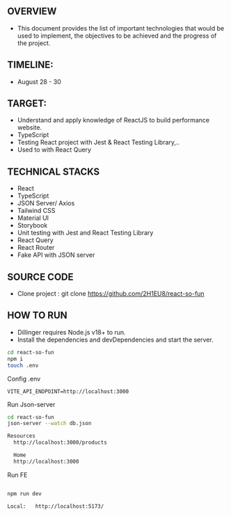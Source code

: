 ## OVERVIEW

- This document provides the list of important technologies that would be used to implement, the objectives to be achieved and the progress of the project.

## TIMELINE:

- August 28 - 30

## TARGET:

- Understand and apply knowledge of ReactJS to build performance website.
- TypeScript
- Testing React project with Jest & React Testing Library,..
- Used to with React Query

## TECHNICAL STACKS

- React
- TypeScript
- JSON Server/ Axios
- Tailwind CSS
- Material UI
- Storybook
- Unit testing with Jest and React Testing Library
- React Query
- React Router
- Fake API with JSON server



## SOURCE CODE

- Clone project : git clone https://github.com/2H1EU8/react-so-fun

## HOW TO RUN

- Dillinger requires Node.js v18+ to run.
- Install the dependencies and devDependencies and start the server.

```sh
cd react-so-fun
npm i
touch .env
```
Config .env
```
VITE_API_ENDPOINT=http://localhost:3000
```

Run Json-server
```sh
cd react-so-fun
json-server --watch db.json

Resources
  http://localhost:3000/products

  Home
  http://localhost:3000
```
Run FE
```sh

npm run dev

Local:   http://localhost:5173/
```

